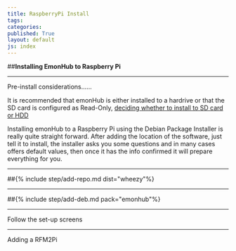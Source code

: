 ```yaml
---
title: RaspberryPi Install
tags: 
categories: 
published: True
layout: default
js: index
---
```


##**Installing EmonHub to Raspberry Pi**

-----------------------------------

Pre-install considerations......

It is recommended that emonHub is either installed to a hardrive or that the SD card is configured as Read-Only, [deciding whether to install to SD card or HDD]({{site.page}}install/raspberrypi/sd_or_hdd)

Installing emonHub to a Raspberry Pi using the Debian Package Installer is really quite straight forward. After adding the location of the software, just tell it to install, the installer asks you some questions and in many cases offers default values, then once it has the info confirmed it will prepare everything for you.

----------

##{% include step/add-repo.md dist="wheezy"%}

----

##{% include step/add-deb.md pack="emonhub"%}

---

Follow the set-up screens

-----------------------------

Adding a RFM2Pi

